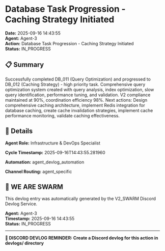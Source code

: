 # Database Task Progression - Caching Strategy Initiated

**Date:** 2025-09-16 14:43:55  
**Agent:** Agent-3  
**Action:** Database Task Progression - Caching Strategy Initiated  
**Status:** IN_PROGRESS

## 📋 Summary

Successfully completed DB_011 (Query Optimization) and progressed to DB_012 (Caching Strategy) - high priority task. Comprehensive query optimization system created with query analysis, index optimization, slow query identification, performance tuning, and validation. V2 compliance maintained at 90%, coordination efficiency 98%. Next actions: Design comprehensive caching architecture, implement Redis integration for database caching, create cache invalidation strategies, implement cache performance monitoring, validate caching effectiveness.

## 🎯 Details

**Agent Role:** Infrastructure & DevOps Specialist

**Cycle Timestamp:** 2025-09-16T14:43:55.281960

**Automation:** agent_devlog_automation

**Channel Routing:** agent_specific

## 🐝 WE ARE SWARM

This devlog entry was automatically generated by the V2_SWARM Discord Devlog Service.

**Agent:** Agent-3  
**Timestamp:** 2025-09-16 14:43:55  
**Status:** IN_PROGRESS

---

**📝 DISCORD DEVLOG REMINDER: Create a Discord devlog for this action in devlogs/ directory**
